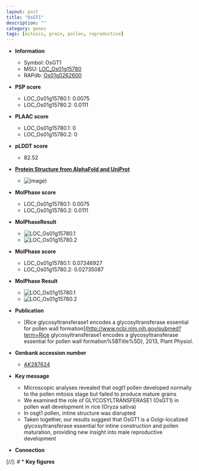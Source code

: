 ```yaml
---
layout: post
title: "OsGT1"
description: ""
category: genes
tags: [mitosis, grain, pollen, reproductive]
---
```


* **Information**  
    + Symbol: OsGT1  
    + MSU: [LOC_Os01g15780](http://rice.plantbiology.msu.edu/cgi-bin/ORF_infopage.cgi?orf=LOC_Os01g15780)  
    + RAPdb: [Os01g0262600](http://rapdb.dna.affrc.go.jp/viewer/gbrowse_details/irgsp1?name=Os01g0262600)  

* **PSP score**  
    + LOC_Os01g15780.1: 0.0075 
    + LOC_Os01g15780.2: 0.0111 

* **PLAAC score**  
    + LOC_Os01g15780.1: 0 
    + LOC_Os01g15780.2: 0 

* **pLDDT score**
    + 82.52

* **[Protein Structure from AlphaFold and UniProt](https://www.uniprot.org/uniprotkb/Q0JNW1/entry#structure)**
    + ![image](https://ricepsp.github.io/images/Q0/AF-Q0JNW1-F1.png))

* **MolPhase score**
    + LOC_Os01g15780.1: 0.0075
    + LOC_Os01g15780.2: 0.0111

* **MolPhaseResult**
    + ![LOC_Os01g15780.1](https://ricepsp.github.io/pictures/LOC_Os01g/LOC_Os01g15780.1.png)
    + ![LOC_Os01g15780.2](https://ricepsp.github.io/pictures/LOC_Os01g/LOC_Os01g15780.2.png)

* **MolPhase score**
    + LOC_Os01g15780.1: 0.07346927
    + LOC_Os01g15780.2: 0.02735087

* **MolPhase Result**
    + ![LOC_Os01g15780.1](https://304243504.github.io/Pictures/LOC_Os01g/LOC_Os01g15780.1.png)
    + ![LOC_Os01g15780.2](https://304243504.github.io/Pictures/LOC_Os01g/LOC_Os01g15780.2.png)

* **Publication**  
    + [Rice glycosyltransferase1 encodes a glycosyltransferase essential for pollen wall formation](http://www.ncbi.nlm.nih.gov/pubmed?term=Rice glycosyltransferase1 encodes a glycosyltransferase essential for pollen wall formation%5BTitle%5D), 2013, Plant Physiol.

* **Genbank accession number**  
    + [AK287624](http://www.ncbi.nlm.nih.gov/nuccore/AK287624)

* **Key message**  
    + Microscopic analyses revealed that osgt1 pollen developed normally to the pollen mitosis stage but failed to produce mature grains
    + We examined the role of GLYCOSYLTRANSFERASE1 (OsGT1) in pollen wall development in rice (Oryza sativa)
    + In osgt1 pollen, intine structure was disrupted
    + Taken together, our results suggest that OsGT1 is a Golgi-localized glycosyltransferase essential for intine construction and pollen maturation, providing new insight into male reproductive development

* **Connection**  

[//]: # * **Key figures**  


